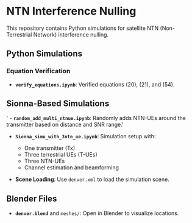 # NTN Interference Nulling

This repository contains Python simulations for satellite NTN (Non-Terrestrial Network) interference nulling.

## Python Simulations
### Equation Verification
- **`verify_equations.ipynb`**: Verified equations (20), (21), and (54).

## Sionna-Based Simulations
' - **`random_add_multi_ntnue.ipynb`**: Randomly adds NTN-UEs around the transmitter based on distance and SNR range.'
- **`Sionna_simu_with_3ntn_ue.ipynb`**: Simulation setup with:
  - One transmitter (Tx)
  - Three terrestrial UEs (T-UEs)
  - Three NTN-UEs
  - Channel estimation and beamforming

- **Scene Loading**: Use `denver.xml` to load the simulation scene.

## Blender Files
- **`denver.blend`** and `meshes/`: Open in Blender to visualize locations.

